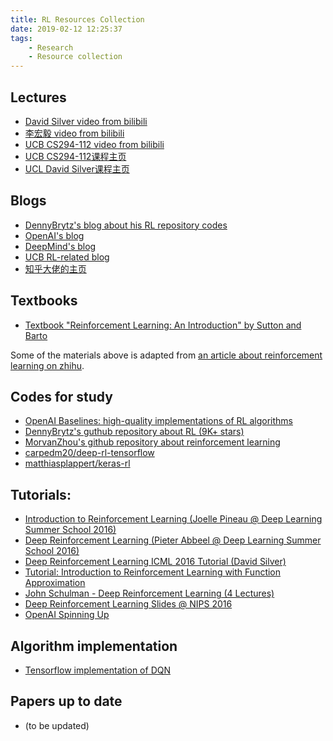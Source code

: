 ```yaml
---
title: RL Resources Collection
date: 2019-02-12 12:25:37
tags:
    - Research
    - Resource collection
---
```


## Lectures
<!-- more -->
- [David Silver video from bilibili](https://www.bilibili.com/video/av32149008?from=search&seid=8453514189125212595)
- [李宏毅 video from bilibili](https://www.bilibili.com/video/av24724071?from=search&seid=8453514189125212595)
- [UCB CS294-112 video from bilibili](https://www.bilibili.com/video/av20957290/?p=7)
- [UCB CS294-112课程主页](http://rail.eecs.berkeley.edu/deeprlcourse/)
- [UCL David Silver课程主页](http://www0.cs.ucl.ac.uk/staff/D.Silver/web/Teaching.html)

## Blogs

- [DennyBrytz's blog about his RL repository codes](http://www.wildml.com/2016/10/learning-reinforcement-learning/)
- [OpenAI's blog](https://blog.openai.com/)
- [DeepMind's blog](https://deepmind.com/blog/?category=research)
- [UCB RL-related blog](https://bair.berkeley.edu/blog/)
- [知乎大佬的主页](https://www.zhihu.com/people/zhang-chu-heng/posts)

## Textbooks

- [Textbook "Reinforcement Learning: An Introduction" by Sutton and Barto](http://incompleteideas.net/book/the-book-2nd.html)


Some of the materials above is adapted from [an article about reinforcement learning on zhihu](https://zhuanlan.zhihu.com/p/34918639).

## Codes for study

- [OpenAI Baselines: high-quality implementations of RL algorithms](https://github.com/openai/baselines)
- [DennyBrytz's guthub repository about RL (9K+ stars)](https://github.com/dennybritz/reinforcement-learning)
- [MorvanZhou's github repository about reinforcement learning](https://github.com/MorvanZhou/Reinforcement-learning-with-tensorflow)
- [carpedm20/deep-rl-tensorflow](https://github.com/carpedm20/deep-rl-tensorflow)
- [matthiasplappert/keras-rl](https://github.com/matthiasplappert/keras-rl)

## Tutorials:

- [Introduction to Reinforcement Learning (Joelle Pineau @ Deep Learning Summer School 2016)](http://videolectures.net/deeplearning2016_pineau_reinforcement_learning/)
- [Deep Reinforcement Learning (Pieter Abbeel @ Deep Learning Summer School 2016)](http://videolectures.net/deeplearning2016_abbeel_deep_reinforcement/)
- [Deep Reinforcement Learning ICML 2016 Tutorial (David Silver)](http://techtalks.tv/talks/deep-reinforcement-learning/62360/)
- [Tutorial: Introduction to Reinforcement Learning with Function Approximation](https://www.youtube.com/watch?v=ggqnxyjaKe4)
- [John Schulman - Deep Reinforcement Learning (4 Lectures)](https://www.youtube.com/playlist?list=PLjKEIQlKCTZYN3CYBlj8r58SbNorobqcp)
- [Deep Reinforcement Learning Slides @ NIPS 2016](http://people.eecs.berkeley.edu/~pabbeel/nips-tutorial-policy-optimization-Schulman-Abbeel.pdf)
- [OpenAI Spinning Up](https://spinningup.openai.com/en/latest/user/introduction.html)

## Algorithm implementation

- [Tensorflow implementation of DQN](https://github.com/devsisters/DQN-tensorflow)

## Papers up to date

- (to be updated)